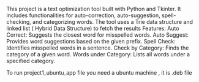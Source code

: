 This project is a text optimization tool built with Python and Tkinter.
It includes functionalities for auto-correction, auto-suggestion, spell-checking, and categorizing words. 
The tool uses a Trie data structure and linked list ( Hybrid Data Structure) to fetch the results
Features:
Auto Correct: Suggests the closest word for misspelled words.
Auto Suggest: Provides word suggestions based on the given prefix.
Spell Check: Identifies misspelled words in a sentence.
Check by Category: Finds the category of a given word.
Words under Category: Lists all words under a specified category.

To run project1_ubuntu_app file  you need a ubuntu machine , it is .deb file
